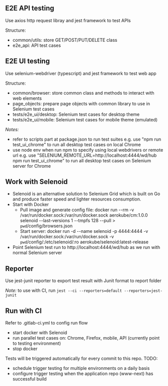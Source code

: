 ## E2E API testing
Use axios http request libray and jest framework to test APIs

Structure:
- common/utils: store GET/POST/PUT/DELETE class
- e2e_api: API test cases

## E2E UI testing
Use selenium-webdriver (typescript) and jest framework to test web app

Structure:
- common/browser: store common class and methods to interact with web elements
- page_objects: prepare page objects with common library to use in Selenium test cases
- tests/e2e_ui/desktop: Selenium test cases for desktop theme
- tests/e2e_ui/mobile: Selenium test cases for mobile theme (emulated)

*Notes:*
- refer to scripts part at package.json to run test suites
e.g. use "npm run test_ui_chrome" to run all desktop test cases on local Chrome
- use node env when run npm to specify using local webdrivers or remote url
e.g. use "SELENIUM_REMOTE_URL=http://localhost:4444/wd/hub npm run test_ui_chrome" to run all desktop test cases on Selenium server for Chrome

## Work with Selenoid
- Selenoid is an alternative solution to Selenium Grid which is built on Go and produce faster speed and lighter resources consumption.
- Start with Docker
    - Pull image and generate config file: docker run --rm -v /var/run/docker.sock:/var/run/docker.sock aerokube/cm:1.0.0 selenoid --last-versions 1 --tmpfs 128 --pull > `pwd`/config/browsers.json
    - Start server: docker run -d --name selenoid -p 4444:4444 -v /var/run/docker.sock:/var/run/docker.sock -v `pwd`/config/:/etc/selenoid/:ro aerokube/selenoid:latest-release
- Point Selenium test run to http://localhost:4444/wd/hub as we run with normal Selenium server

## Reporter
Use jest-junit reporter to export test result with Junit format to report folder

*Note:* to use with CI, run `jest --ci --reporters=default --reporters=jest-junit`

## Run with CI
Refer to .gitlab-ci.yml to config run flow
- start docker with Selenoid
- run parallel test cases on: Chrome, Firefox, mobile, API (currently point to testing environment)
- stop docker

Tests will be triggered automatically for every commit to this repo.
TODO:
- schedule trigger testing for multiple environments on a daily basis
- configure trigger testing when the application repo (www-next) has successful build
